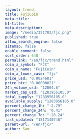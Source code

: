 ```yaml
---
layout: trend
title: FujiCoin
meta-title: 
h1-title: 
meta-description: 
image: "/media/351702/fjc.png"
published: true
allow_search_engine: false
sitemap: false
enable_comment: false
sort_order: 648
permalink: "/en/fjc/trend.html"
coin_a_symbol: "FJC"
coin_a_name: "FujiCoin"
coin_a_lower_case: "fjc"
price_usd: "0.0024681"
price_btc: "0.00000021"
24h_volume_usd: "12804.6"
market_cap_usd: "1283956105.0"
total_supply: "1283956105.0"
available_supply: "1283956105.0"
percent_change_1h: "-2.79"
percent_change_24h: "0.41"
percent_change_7d: "-28.24"
last_updated: "1517140746"
parent-url: "/en/fjc/"
author: Sam
---
```


